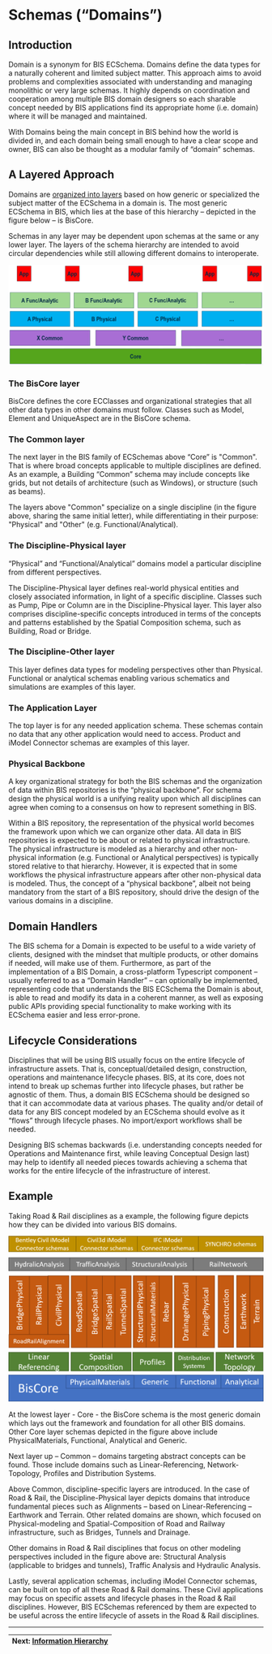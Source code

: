 # Schemas (“Domains”)

## Introduction

Domain is a synonym for BIS ECSchema. Domains define the data types for a naturally coherent and limited subject matter. This approach aims to avoid problems and complexities associated with understanding and managing monolithic or very large schemas. It highly depends on coordination and cooperation among multiple BIS domain designers so each sharable concept needed by BIS applications find its appropriate home (i.e. domain) where it will be managed and maintained.

With Domains being the main concept in BIS behind how the world is divided in, and each domain being small enough to have a clear scope and owner, BIS can also be thought as a modular family of “domain” schemas.

## A Layered Approach

Domains are [organized into layers](../intro/bis-organization) based on how generic or specialized the subject matter of the ECSchema in a domain is. The most generic ECSchema in BIS, which lies at the base of this hierarchy – depicted in the figure below – is BisCore.

Schemas in any layer may be dependent upon schemas at the same or any lower layer. The layers of the schema hierarchy are intended to avoid circular dependencies while still allowing different domains to interoperate.

![A Layered Approach](../media/a-family-of-schemas.png)

### The BisCore layer

BisCore defines the core ECClasses and organizational strategies that all other data types in other domains must follow. Classes such as Model, Element and UniqueAspect are in the BisCore schema.

### The Common layer

The next layer in the BIS family of ECSchemas above “Core” is "Common". That is where broad concepts applicable to multiple disciplines are defined. As an example, a Building “Common” schema may include concepts like grids, but not details of architecture (such as Windows), or structure (such as beams).

The layers above "Common" specialize on a single discipline (in the figure above, sharing the same initial letter), while differentiating in their purpose: "Physical" and "Other" (e.g. Functional/Analytical).

### The Discipline-Physical layer

“Physical” and “Functional/Analytical” domains model a particular discipline from different perspectives.

The Discipline-Physical layer defines real-world physical entities and closely associated information, in light of a specific discipline. Classes such as Pump, Pipe or Column are in the Discipline-Physical layer. This layer also comprises discipline-specific concepts introduced in terms of the concepts and patterns established by the Spatial Composition schema, such as Building, Road or Bridge.

### The Discipline-Other layer

This layer defines data types for modeling perspectives other than Physical. Functional or analytical schemas enabling various schematics and simulations are examples of this layer.

<!-- TODO
*AB> Add example elements (Vern?).*
-->

### The Application Layer

The top layer is for any needed application schema. These schemas contain no data that any other application would need to access. Product and iModel Connector schemas are examples of this layer.

### Physical Backbone

A key organizational strategy for both the BIS schemas and the organization of data within BIS repositories is the “physical backbone”. For schema design the physical world is a unifying reality upon which all disciplines can agree when coming to a consensus on how to represent something in BIS.

Within a BIS repository, the representation of the physical world becomes the framework upon which we can organize other data. All data in BIS repositories is expected to be about or related to physical infrastructure. The physical infrastructure is modeled as a hierarchy and other non-physical information (e.g. Functional or Analytical perspectives) is typically stored relative to that hierarchy. However, it is expected that in some workflows the physical infrastructure appears after other non-physical data is modeled. Thus, the concept of a “physical backbone”, albeit not being mandatory from the start of a BIS repository, should drive the design of the various domains in a discipline.

## Domain Handlers

The BIS schema for a Domain is expected to be useful to a wide variety of clients, designed with the mindset that multiple products, or other domains if needed, will make use of them. Furthermore, as part of the implementation of a BIS Domain, a cross-platform Typescript component – usually referred to as a “Domain Handler” – can optionally be implemented, representing code that understands the BIS ECSchema the Domain is about, is able to read and modify its data in a coherent manner, as well as exposing public APIs providing special functionality to make working with its ECSchema easier and less error-prone.

## Lifecycle Considerations

Disciplines that will be using BIS usually focus on the entire lifecycle of infrastructure assets. That is, conceptual/detailed design, construction, operations and maintenance lifecycle phases. BIS, at its core, does not intend to break up schemas further into lifecycle phases, but rather be agnostic of them. Thus, a domain BIS ECSchema should be designed so that it can accommodate data at various phases. The quality and/or detail of data for any BIS concept modeled by an ECSchema should evolve as it “flows” through lifecycle phases. No import/export workflows shall be needed.

Designing BIS schemas backwards (i.e. understanding concepts needed for Operations and Maintenance first, while leaving Conceptual Design last) may help to identify all needed pieces towards achieving a schema that works for the entire lifecycle of the infrastructure of interest.

## Example

Taking Road & Rail disciplines as a example, the following figure depicts how they can be divided into various BIS domains.

<!-- TODO: Update diagram to include Spatial Composition schemas -->
![Example](../media/road-rail-schemas.png)

At the lowest layer - Core - the BisCore schema is the most generic domain which lays out the framework and foundation for all other BIS domains. Other Core layer schemas depicted in the figure above include PhysicalMaterials, Functional, Analytical and Generic.

Next layer up – Common – domains targeting abstract concepts can be found. Those include domains such as Linear-Referencing, Network-Topology, Profiles and Distribution Systems.

Above Common, discipline-specific layers are introduced. In the case of Road & Rail, the Discipline-Physical layer depicts domains that introduce fundamental pieces such as Alignments – based on Linear-Referencing – Earthwork and Terrain. Other related domains are shown, which focused on Physical-modeling and Spatial-Composition of Road and Railway infrastructure, such as Bridges, Tunnels and Drainage.

Other domains in Road & Rail disciplines that focus on other modeling perspectives included in the figure above are: Structural Analysis (applicable to bridges and tunnels), Traffic Analysis and Hydraulic Analysis.

Lastly, several application schemas, including iModel Connector schemas, can be built on top of all these Road & Rail domains. These Civil applications may focus on specific assets and lifecycle phases in the Road & Rail disciplines. However, BIS ECSchemas referenced by them are expected to be useful across the entire lifecycle of assets in the Road & Rail disciplines.

---
| Next: [Information Hierarchy](../data-organization/information-hierarchy.md)
|:---
